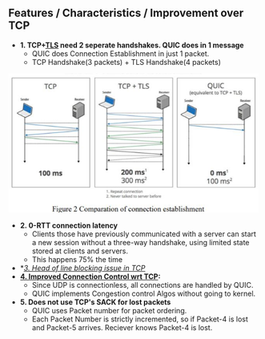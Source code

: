 ## Features / Characteristics / Improvement over TCP
- **1. TCP+[TLS](https://sites.google.com/site/amitinterviewpreparation/networking/layer5/ssl) need 2 seperate handshakes. QUIC does in 1 message**
  - QUIC does Connection Establishment in just 1 packet.
  - TCP Handshake(3 packets) + TLS Handshake(4 packets)

<img src=QUIC_over_TCP-3-way-handshake.JPG width=500 />

- **2. 0-RTT connection latency**
  - Clients those have previously communicated with a server can start a new session without a three-way handshake, using limited state stored at clients and servers.
  - This happens 75% the time
- **[3. Head of line blocking issue in TCP](../../TCP/Advantages_Disadv_of_TCP)*
- **[4. Improved Connection Control wrt TCP](../../TCP/Characteristics/Flow_and_Congestion_Control):** 
  - Since UDP is connectionless, all connections are handled by QUIC.
  - QUIC implements Congestion control Algos without going to kernel.
- **5. Does not use TCP's SACK for lost packets**
  - QUIC uses Packet number for packet ordering. 
  - Each Packet Number is strictly incremented, so if Packet-4 is lost and Packet-5 arrives. Reciever knows Packet-4 is lost.
